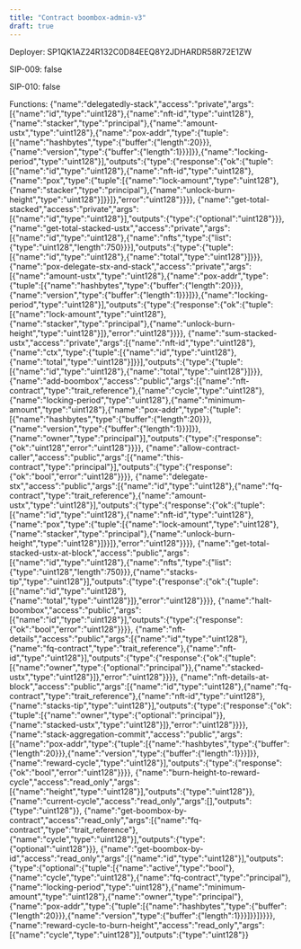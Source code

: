 ```yaml
---
title: "Contract boombox-admin-v3"
draft: true
---
```

Deployer: SP1QK1AZ24R132C0D84EEQ8Y2JDHARDR58R72E1ZW

SIP-009: false

SIP-010: false

Functions:
{"name":"delegatedly-stack","access":"private","args":[{"name":"id","type":"uint128"},{"name":"nft-id","type":"uint128"},{"name":"stacker","type":"principal"},{"name":"amount-ustx","type":"uint128"},{"name":"pox-addr","type":{"tuple":[{"name":"hashbytes","type":{"buffer":{"length":20}}},{"name":"version","type":{"buffer":{"length":1}}}]}},{"name":"locking-period","type":"uint128"}],"outputs":{"type":{"response":{"ok":{"tuple":[{"name":"id","type":"uint128"},{"name":"nft-id","type":"uint128"},{"name":"pox","type":{"tuple":[{"name":"lock-amount","type":"uint128"},{"name":"stacker","type":"principal"},{"name":"unlock-burn-height","type":"uint128"}]}}]},"error":"uint128"}}}}, {"name":"get-total-stacked","access":"private","args":[{"name":"id","type":"uint128"}],"outputs":{"type":{"optional":"uint128"}}}, {"name":"get-total-stacked-ustx","access":"private","args":[{"name":"id","type":"uint128"},{"name":"nfts","type":{"list":{"type":"uint128","length":750}}}],"outputs":{"type":{"tuple":[{"name":"id","type":"uint128"},{"name":"total","type":"uint128"}]}}}, {"name":"pox-delegate-stx-and-stack","access":"private","args":[{"name":"amount-ustx","type":"uint128"},{"name":"pox-addr","type":{"tuple":[{"name":"hashbytes","type":{"buffer":{"length":20}}},{"name":"version","type":{"buffer":{"length":1}}}]}},{"name":"locking-period","type":"uint128"}],"outputs":{"type":{"response":{"ok":{"tuple":[{"name":"lock-amount","type":"uint128"},{"name":"stacker","type":"principal"},{"name":"unlock-burn-height","type":"uint128"}]},"error":"uint128"}}}}, {"name":"sum-stacked-ustx","access":"private","args":[{"name":"nft-id","type":"uint128"},{"name":"ctx","type":{"tuple":[{"name":"id","type":"uint128"},{"name":"total","type":"uint128"}]}}],"outputs":{"type":{"tuple":[{"name":"id","type":"uint128"},{"name":"total","type":"uint128"}]}}}, {"name":"add-boombox","access":"public","args":[{"name":"nft-contract","type":"trait_reference"},{"name":"cycle","type":"uint128"},{"name":"locking-period","type":"uint128"},{"name":"minimum-amount","type":"uint128"},{"name":"pox-addr","type":{"tuple":[{"name":"hashbytes","type":{"buffer":{"length":20}}},{"name":"version","type":{"buffer":{"length":1}}}]}},{"name":"owner","type":"principal"}],"outputs":{"type":{"response":{"ok":"uint128","error":"uint128"}}}}, {"name":"allow-contract-caller","access":"public","args":[{"name":"this-contract","type":"principal"}],"outputs":{"type":{"response":{"ok":"bool","error":"uint128"}}}}, {"name":"delegate-stx","access":"public","args":[{"name":"id","type":"uint128"},{"name":"fq-contract","type":"trait_reference"},{"name":"amount-ustx","type":"uint128"}],"outputs":{"type":{"response":{"ok":{"tuple":[{"name":"id","type":"uint128"},{"name":"nft-id","type":"uint128"},{"name":"pox","type":{"tuple":[{"name":"lock-amount","type":"uint128"},{"name":"stacker","type":"principal"},{"name":"unlock-burn-height","type":"uint128"}]}}]},"error":"uint128"}}}}, {"name":"get-total-stacked-ustx-at-block","access":"public","args":[{"name":"id","type":"uint128"},{"name":"nfts","type":{"list":{"type":"uint128","length":750}}},{"name":"stacks-tip","type":"uint128"}],"outputs":{"type":{"response":{"ok":{"tuple":[{"name":"id","type":"uint128"},{"name":"total","type":"uint128"}]},"error":"uint128"}}}}, {"name":"halt-boombox","access":"public","args":[{"name":"id","type":"uint128"}],"outputs":{"type":{"response":{"ok":"bool","error":"uint128"}}}}, {"name":"nft-details","access":"public","args":[{"name":"id","type":"uint128"},{"name":"fq-contract","type":"trait_reference"},{"name":"nft-id","type":"uint128"}],"outputs":{"type":{"response":{"ok":{"tuple":[{"name":"owner","type":{"optional":"principal"}},{"name":"stacked-ustx","type":"uint128"}]},"error":"uint128"}}}}, {"name":"nft-details-at-block","access":"public","args":[{"name":"id","type":"uint128"},{"name":"fq-contract","type":"trait_reference"},{"name":"nft-id","type":"uint128"},{"name":"stacks-tip","type":"uint128"}],"outputs":{"type":{"response":{"ok":{"tuple":[{"name":"owner","type":{"optional":"principal"}},{"name":"stacked-ustx","type":"uint128"}]},"error":"uint128"}}}}, {"name":"stack-aggregation-commit","access":"public","args":[{"name":"pox-addr","type":{"tuple":[{"name":"hashbytes","type":{"buffer":{"length":20}}},{"name":"version","type":{"buffer":{"length":1}}}]}},{"name":"reward-cycle","type":"uint128"}],"outputs":{"type":{"response":{"ok":"bool","error":"uint128"}}}}, {"name":"burn-height-to-reward-cycle","access":"read_only","args":[{"name":"height","type":"uint128"}],"outputs":{"type":"uint128"}}, {"name":"current-cycle","access":"read_only","args":[],"outputs":{"type":"uint128"}}, {"name":"get-boombox-by-contract","access":"read_only","args":[{"name":"fq-contract","type":"trait_reference"},{"name":"cycle","type":"uint128"}],"outputs":{"type":{"optional":"uint128"}}}, {"name":"get-boombox-by-id","access":"read_only","args":[{"name":"id","type":"uint128"}],"outputs":{"type":{"optional":{"tuple":[{"name":"active","type":"bool"},{"name":"cycle","type":"uint128"},{"name":"fq-contract","type":"principal"},{"name":"locking-period","type":"uint128"},{"name":"minimum-amount","type":"uint128"},{"name":"owner","type":"principal"},{"name":"pox-addr","type":{"tuple":[{"name":"hashbytes","type":{"buffer":{"length":20}}},{"name":"version","type":{"buffer":{"length":1}}}]}}]}}}}, {"name":"reward-cycle-to-burn-height","access":"read_only","args":[{"name":"cycle","type":"uint128"}],"outputs":{"type":"uint128"}}

